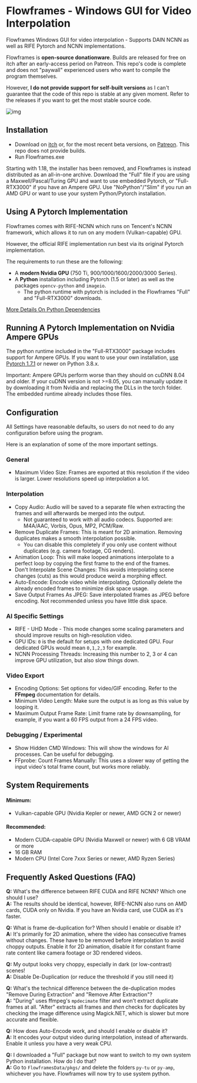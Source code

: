 # Flowframes - Windows GUI for Video Interpolation
Flowframes Windows GUI for video interpolation - Supports DAIN NCNN as well as RIFE Pytorch and NCNN implementations.

Flowframes is **open-source donationware**. Builds are released for free on itch after an early-access period on Patreon. This repo's code is complete and does not "paywall" experienced users who want to compile the program themselves.

However, **I do not provide support for self-built versions** as I can't guarantee that the code of this repo is stable at any given moment. Refer to the releases if you want to get the most stable source code.

![img](https://img.itch.zone/aW1hZ2UvNzU1NTQwLzQ2MTYyMzMucG5n/original/ENGtu5.png)

## Installation

* Download on [itch](https://nmkd.itch.io/flowframes) or, for the most recent beta versions, on [Patreon](https://www.patreon.com/n00mkrad). This repo does not provide builds.
* Run Flowframes.exe

Starting with 1.18, the installer has been removed, and Flowframes is instead distributed as an all-in-one archive. Download the "Full" file if you are using a Maxwell/Pascal/Turing GPU and want to use embedded Pytorch, or "Full-RTX3000" if you have an Ampere GPU. Use "NoPython"/"Slim" if you run an AMD GPU or want to use your system Python/Pytorch installation.



## Using A Pytorch Implementation

Flowframes comes with RIFE-NCNN which runs on Tencent's NCNN framework, which allows it to run on any modern (Vulkan-capable) GPU.

However, the official RIFE implementation run best via its original Pytorch implementation.

The requirements to run these are the following:

* A **modern Nvidia GPU** (750 Ti, 900/1000/1600/2000/3000 Series).
* A **Python** installation including Pytorch (1.5 or later) as well as the packages `opencv-python` and `imageio`.
  * The python runtime with pytorch is included in the Flowframes "Full" and "Full-RTX3000" downloads.

[More Details On Python Dependencies](PythonDependencies.md)



## Running A Pytorch Implementation on Nvidia Ampere GPUs

The python runtime included in the "Full-RTX3000" package includes support for Ampere GPUs. If you want to use your own installation, [use Pytorch 1.7.1](https://pytorch.org/get-started/locally/) or newer on Python 3.8.x.

Important: Ampere GPUs perform worse than they should on cuDNN 8.04 and older. If your cuDNN version is not >=8.05, you can manually update it by downloading it from Nvidia and replacing the DLLs in the torch folder. The embedded runtime already includes those files.



## Configuration

All Settings have reasonable defaults, so users do not need to do any configuration before using the program.

Here is an explanation of some of the more important settings.

### General

* Maximum Video Size: Frames are exported at this resolution if the video is larger. Lower resolutions speed up interpolation a lot.

### Interpolation

* Copy Audio: Audio will be saved to a separate file when extracting the frames and will afterwards be merged into the output.
  * Not guaranteed to work with all audio codecs. Supported are: M4A/AAC, Vorbis, Opus, MP2, PCM/Raw.
* Remove Duplicate Frames: This is meant for 2D animation. Removing duplicates makes a smooth interpolation possible.
  * You can disable this completely if you only use content without duplicates (e.g. camera footage, CG renders).
* Animation Loop: This will make looped animations interpolate to a perfect loop by copying the first frame to the end of the frames.
* Don't Interpolate Scene Changes: This avoids interpolating scene changes (cuts) as this would produce weird a morphing effect.
* Auto-Encode: Encode video while interpolating. Optionally delete the already encoded frames to minimize disk space usage.
* Save Output Frames As JPEG: Save interpolated frames as JPEG before encoding. Not recommended unless you have little disk space.

### AI Specific Settings

* RIFE - UHD Mode - This mode changes some scaling parameters and should improve results on high-resolution video.
* GPU IDs: `0` is the default for setups with one dedicated GPU. Four dedicated GPUs would mean `0,1,2,3` for example.
* NCNN Processing Threads: Increasing this number to 2, 3 or 4 can improve GPU utilization, but also slow things down.

### Video Export

* Encoding Options: Set options for video/GIF encoding. Refer to the **FFmpeg** documentation for details.
* Minimum Video Length: Make sure the output is as long as this value by looping it.
* Maximum Output Frame Rate: Limit frame rate by downsampling, for example, if you want a 60 FPS output from a 24 FPS video.

### Debugging / Experimental

* Show Hidden CMD Windows: This will show the windows for AI processes. Can be useful for debugging.
* FFprobe: Count Frames Manually: This uses a slower way of getting the input video's total frame count, but works more reliably. 



## System Requirements

#### Minimum: 

* Vulkan-capable GPU (Nvidia Kepler or newer, AMD GCN 2 or newer)

#### Recommended: 

* Modern CUDA-capable GPU (Nvidia Maxwell or newer) with 6 GB VRAM or more
* 16 GB RAM
* Modern CPU (Intel Core 7xxx Series or newer, AMD Ryzen Series)



## Frequently Asked Questions (FAQ)

**Q:** What's the difference between RIFE CUDA and RIFE NCNN? Which one should I use?  
**A:** The results should be identical, however, RIFE-NCNN also runs on AMD cards, CUDA only on Nvidia. If you have an Nvidia card, use CUDA as it's faster.

**Q:** What is frame de-duplication for? When should I enable or disable it?  
**A:** It's primarily for 2D animation, where the video has consecutive frames without changes. These have to be removed before interpolation to avoid choppy outputs. Enable it for 2D animation, disable it for constant frame rate content like camera footage or 3D rendered videos.

**Q:** My output looks very choppy, especially in dark (or low-contrast) scenes!  
**A:** Disable De-Duplication (or reduce the threshold if you still need it)

**Q:** What's the technical difference between the de-duplication modes "Remove During Extraction" and "Remove After Extraction"?  
**A:** "During" uses ffmpeg's `mpdecimate` filter and won't extract duplicate frames at all. "After" extracts all frames and *then* checks for duplicates by checking the image difference using Magick.NET, which is slower but more accurate and flexible.

**Q:** How does Auto-Encode work, and should I enable or disable it?  
**A:** It encodes your output video during interpolation, instead of afterwards. Enable it unless you have a very weak CPU.

**Q:** I downloaded a "Full" package but now want to switch to my own system Python installation. How do I do that?  
**A:** Go to `FlowframesData/pkgs/` and delete the folders `py-tu` or `py-amp`, whichever you have. Flowframes will now try to use system python.
